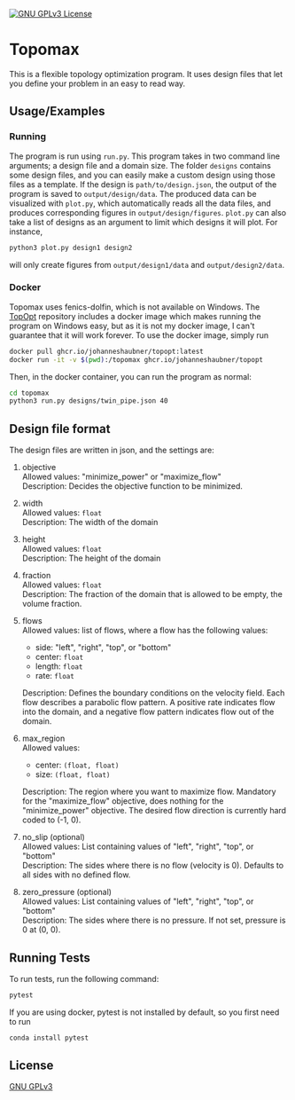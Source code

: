 [![GNU GPLv3 License](https://img.shields.io/github/license/Emilinya/topomax)](https://choosealicense.com/licenses/gpl-3.0/)

# Topomax

This is a flexible topology optimization program. It uses design files that let you define your problem
in an easy to read way. 

## Usage/Examples

### Running
The program is run using `run.py`. This program takes in two command line arguments; a design file and a domain size. The folder `designs` contains some design files, and you can easily make a custom design using those files as a template. If the design is `path/to/design.json`, the output of the program is saved to `output/design/data`. The produced data can be visualized with `plot.py`, which automatically reads all the data files, and produces corresponding figures in `output/design/figures`. `plot.py` can also take a list of designs as an argument to limit which designs it will plot. For instance,
```bash
python3 plot.py design1 design2
```
will only create figures from `output/design1/data` and `output/design2/data`.

### Docker
Topomax uses fenics-dolfin, which is not available on Windows. The [TopOpt](https://github.com/JohannesHaubner/TopOpt) repository includes a docker image which makes running the program on Windows easy, but as it is not my docker image, I can't guarantee that it will work forever. To use the docker image, simply run

```bash
docker pull ghcr.io/johanneshaubner/topopt:latest
docker run -it -v $(pwd):/topomax ghcr.io/johanneshaubner/topopt
```

Then, in the docker container, you can run the program as normal:
```bash
cd topomax
python3 run.py designs/twin_pipe.json 40
```

## Design file format
The design files are written in json, and the settings are:
1. objective \
    Allowed values: "minimize_power" or "maximize_flow" \
    Description: Decides the objective function to be minimized.
2. width \
    Allowed values: `float` \
    Description: The width of the domain
3. height \
    Allowed values: `float` \
    Description: The height of the domain
4. fraction \
    Allowed values: `float` \
    Description: The fraction of the domain that is allowed to be empty, the volume fraction.
5. flows \
    Allowed values: list of flows, where a flow has the following values:
    - side: "left", "right", "top", or "bottom"
    - center: `float`
    - length: `float`
    - rate: `float`

    Description: Defines the boundary conditions on the velocity field. Each flow describes a parabolic flow pattern. A positive rate indicates flow into the domain, and a negative flow pattern indicates flow out of the domain.
7. max_region \
    Allowed values: 
    - center: `(float, float)`
    - size: `(float, float)`

    Description: The region where you want to maximize flow. Mandatory for the "maximize_flow" objective, does nothing for the "minimize_power" objective. The desired flow direction is currently hard coded to (-1, 0).
6. no_slip (optional) \
    Allowed values: List containing values of "left", "right", "top", or "bottom" \
    Description: The sides where there is no flow (velocity is 0). Defaults to all sides with no defined flow.
7. zero_pressure (optional) \
    Allowed values: List containing values of "left", "right", "top", or "bottom" \
    Description: The sides where there is no pressure. If not set, pressure is 0 at (0, 0).

## Running Tests
To run tests, run the following command:
```bash
pytest
```

If you are using docker, pytest is not installed by default, so you first need to run
```bash
conda install pytest
```

## License

[GNU GPLv3](https://choosealicense.com/licenses/gpl-3.0/)

